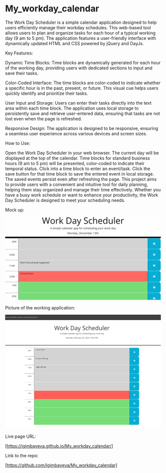 # My_workday_calendar

The Work Day Scheduler is a simple calendar application designed to help users efficiently manage their workday schedules. This web-based tool allows users to plan and organize tasks for each hour of a typical working day (9 am to 5 pm). 
The application features a user-friendly interface with dynamically updated HTML and CSS powered by jQuery and DayJs.

Key Features:

Dynamic Time Blocks: Time blocks are dynamically generated for each hour of the working day, providing users with dedicated sections to input and save their tasks.

Color-Coded Interface: The time blocks are color-coded to indicate whether a specific hour is in the past, present, or future. This visual cue helps users quickly identify and prioritize their tasks.

User Input and Storage: Users can enter their tasks directly into the text area within each time block. The application uses local storage to persistently save and retrieve user-entered data, ensuring that tasks are not lost even when the page is refreshed.

Responsive Design: The application is designed to be responsive, ensuring a seamless user experience across various devices and screen sizes.

How to Use:

Open the Work Day Scheduler in your web browser.
The current day will be displayed at the top of the calendar.
Time blocks for standard business hours (9 am to 5 pm) will be presented, color-coded to indicate their temporal status.
Click into a time block to enter an event/task.
Click the save button for that time block to save the entered event in local storage.
The saved events persist even after refreshing the page.
This project aims to provide users with a convenient and intuitive tool for daily planning, helping them stay organized and manage their time effectively. Whether you have a busy work schedule or want to enhance your productivity, the Work Day Scheduler is designed to meet your scheduling needs.


Mock up:

![](https://github.com/Igimbayeva/My_workday_calendar/blob/main/Assets/05-third-party-apis-homework-demo.gif)


Picture of the working application:

![](https://github.com/Igimbayeva/My_workday_calendar/blob/main/Assets/Calendar%20in%20the%20web%20browser.PNG)


Live page URL:

[https://igimbayeva.github.io/My_workday_calendar/]


Link to the repo: 

[https://github.com/Igimbayeva/My_workday_calendar]